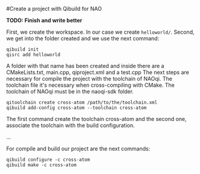 #Create a project with Qibuild for NAO

**TODO: Finish and write better**

First, we create the workspace. In our case we create `helloworld/`.
Second, we get into the folder created and we use the next command: 

```
qibuild init
qisrc add helloworld
```

A folder with that name has been created and inside there are a CMakeLists.txt, main.cpp, qiproject.xml and a test.cpp
The next steps are necessary for compile the project with the toolchain of NAOqi.
The toolchain file it's necessary when cross-compiling with CMake.
The toolchain of NAOqi must be in the naoqi-sdk folder.

```
qitoolchain create cross-atom /path/to/the/toolchain.xml
qibuild add-config cross-atom --toolchain cross-atom
```

The first command create the toolchain cross-atom and the second one, associate the toolchain with the build configuration.

...

For compile and build our project are the next commands:

```
qibuild configure -c cross-atom
qibuild make -c cross-atom 
```

